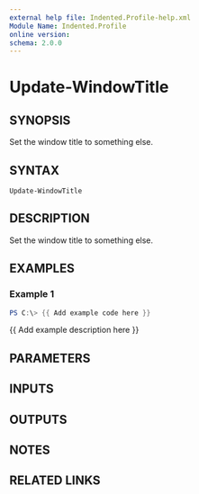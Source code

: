 ```yaml
---
external help file: Indented.Profile-help.xml
Module Name: Indented.Profile
online version:
schema: 2.0.0
---
```


# Update-WindowTitle

## SYNOPSIS
Set the window title to something else.

## SYNTAX

```
Update-WindowTitle
```

## DESCRIPTION
Set the window title to something else.

## EXAMPLES

### Example 1
```powershell
PS C:\> {{ Add example code here }}
```

{{ Add example description here }}

## PARAMETERS

## INPUTS

## OUTPUTS

## NOTES

## RELATED LINKS
